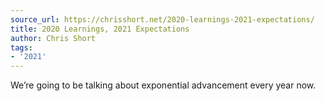 ```yaml
---
source_url: https://chrisshort.net/2020-learnings-2021-expectations/
title: 2020 Learnings, 2021 Expectations
author: Chris Short
tags:
- '2021'
---
```

We’re going to be talking about exponential advancement every year now.